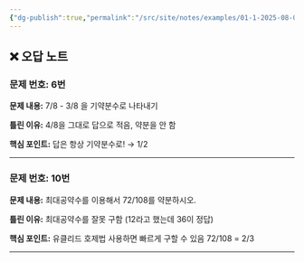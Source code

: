 ```yaml
---
{"dg-publish":true,"permalink":"/src/site/notes/examples/01-1-2025-08-09/","noteIcon":""}
---
```




## ❌ 오답 노트

### 문제 번호: 6번
**문제 내용:**
7/8 - 3/8 을 기약분수로 나타내기

**틀린 이유:**
4/8을 그대로 답으로 적음, 약분을 안 함

**핵심 포인트:**
답은 항상 기약분수로! → 1/2

---

### 문제 번호: 10번
**문제 내용:**
최대공약수를 이용해서 72/108를 약분하시오.

**틀린 이유:**
최대공약수를 잘못 구함 (12라고 했는데 36이 정답)

**핵심 포인트:**
유클리드 호제법 사용하면 빠르게 구할 수 있음
72/108 = 2/3

---